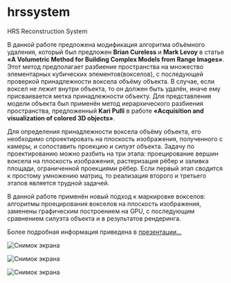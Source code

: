 # hrssystem
HRS Reconstruction System

В данной работе предложена модификация алгоритма объёмного удаления, который был предложен **Brian Cureless** и **Mark Levoy** в статье **«A Volumetric Method for Building Complex Models from Range Images»**.  Этот метод предполагает разбиение пространства на множество элементарных кубических элементов(вокселов), с последующей проверкой принадлежности воксела объёму объекта. В случае, если воксел не лежит внутри объекта, то он должен быть удалён, иначе ему присваивается метка принадлежности объекту. Для представления модели объекта был применён метод иерархического разбиения пространства, предложенный **Kari Pulli** в работе **«Acquisition and visualization of colored 3D objects»**. 

Для определения принадлежности воксела объёму объекта, его необходимо спроектировать на плоскость изображения, полученного с камеры, и сопоставить проекцию и силуэт объекта. Задачу по проектированию можно разбить на три этапа: проецирование вершин воксела на плоскость изображения, растеризация рёбер и заливка площади, ограниченной проекциями рёбер. Если первый этап сводится к простому умножению матриц, то реализация второго и третьего этапов является трудной задачей. 

В данной работе применён новый подход к маркировке вокселов: алгоритмы проецирования вокселов на плоскость изображения, заменены графическим построением на GPU, с последующим сравнением силуэта объекта и в результатов рендеринга. 

Более подробная информация приведена в [презентации...](https://github.com/Hramchenko/hrssystem/blob/master/Docs/hrssystem.pdf)

![Снимок экрана](https://github.com/Hramchenko/hrssystem/blob/master/Docs/img8.jpeg)

![Снимок экрана](https://github.com/Hramchenko/hrssystem/blob/master/Docs/img2.jpeg)

![Снимок экрана](https://github.com/Hramchenko/hrssystem/blob/master/Docs/img1.jpeg)


